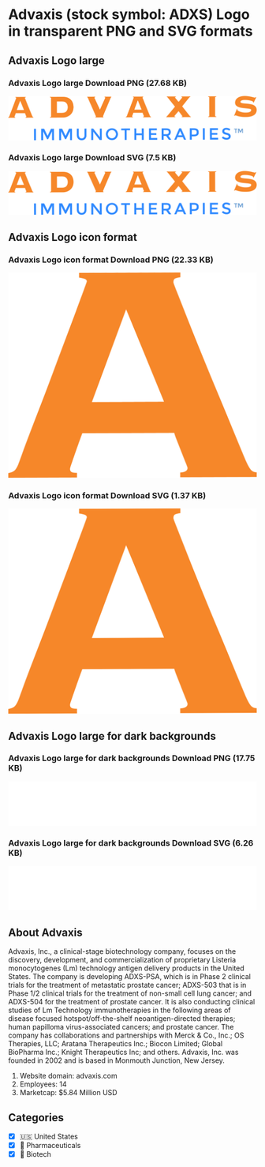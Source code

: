 # Advaxis (stock symbol: ADXS) Logo in transparent PNG and SVG formats

## Advaxis Logo large

### Advaxis Logo large Download PNG (27.68 KB)

![Advaxis Logo large Download PNG (27.68 KB)](/img/orig/ADXS_BIG-30382bdb.png)

### Advaxis Logo large Download SVG (7.5 KB)

![Advaxis Logo large Download SVG (7.5 KB)](/img/orig/ADXS_BIG-776e1ef3.svg)

## Advaxis Logo icon format

### Advaxis Logo icon format Download PNG (22.33 KB)

![Advaxis Logo icon format Download PNG (22.33 KB)](/img/orig/ADXS-b61e74c8.png)

### Advaxis Logo icon format Download SVG (1.37 KB)

![Advaxis Logo icon format Download SVG (1.37 KB)](/img/orig/ADXS-473bb40e.svg)

## Advaxis Logo large for dark backgrounds

### Advaxis Logo large for dark backgrounds Download PNG (17.75 KB)

![Advaxis Logo large for dark backgrounds Download PNG (17.75 KB)](/img/orig/ADXS_BIG.D-87c9cf37.png)

### Advaxis Logo large for dark backgrounds Download SVG (6.26 KB)

![Advaxis Logo large for dark backgrounds Download SVG (6.26 KB)](/img/orig/ADXS_BIG.D-f368b4e0.svg)

## About Advaxis

Advaxis, Inc., a clinical-stage biotechnology company, focuses on the discovery, development, and commercialization of proprietary Listeria monocytogenes (Lm) technology antigen delivery products in the United States. The company is developing ADXS-PSA, which is in Phase 2 clinical trials for the treatment of metastatic prostate cancer; ADXS-503 that is in Phase 1/2 clinical trials for the treatment of non-small cell lung cancer; and ADXS-504 for the treatment of prostate cancer. It is also conducting clinical studies of Lm Technology immunotherapies in the following areas of disease focused hotspot/off-the-shelf neoantigen-directed therapies; human papilloma virus-associated cancers; and prostate cancer. The company has collaborations and partnerships with Merck & Co., Inc.; OS Therapies, LLC; Aratana Therapeutics Inc.; Biocon Limited; Global BioPharma Inc.; Knight Therapeutics Inc; and others. Advaxis, Inc. was founded in 2002 and is based in Monmouth Junction, New Jersey.

1. Website domain: advaxis.com
2. Employees: 14
3. Marketcap: $5.84 Million USD


## Categories
- [x] 🇺🇸 United States
- [x] 💊 Pharmaceuticals
- [x] 🧬 Biotech
